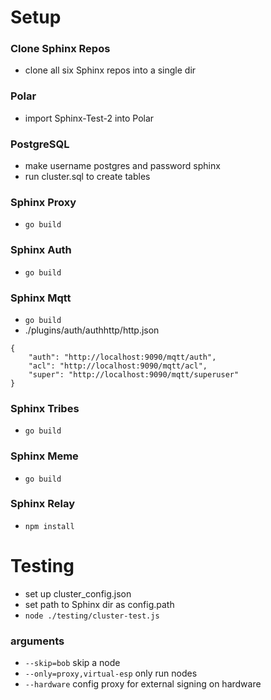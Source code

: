 # Setup

### Clone Sphinx Repos
- clone all six Sphinx repos into a single dir

### Polar
- import Sphinx-Test-2 into Polar

### PostgreSQL
- make username postgres and password sphinx
- run cluster.sql to create tables

### Sphinx Proxy
- `go build`

### Sphinx Auth
- `go build`

### Sphinx Mqtt
- `go build`
- ./plugins/auth/authhttp/http.json
```
{
    "auth": "http://localhost:9090/mqtt/auth",
    "acl": "http://localhost:9090/mqtt/acl",
    "super": "http://localhost:9090/mqtt/superuser"
}
```

### Sphinx Tribes
- `go build`

### Sphinx Meme
- `go build`

### Sphinx Relay
- `npm install`

# Testing
- set up cluster_config.json
- set path to Sphinx dir as config.path
- `node ./testing/cluster-test.js`

### arguments
- `--skip=bob` skip a node
- `--only=proxy,virtual-esp` only run nodes
- `--hardware` config proxy for external signing on hardware
